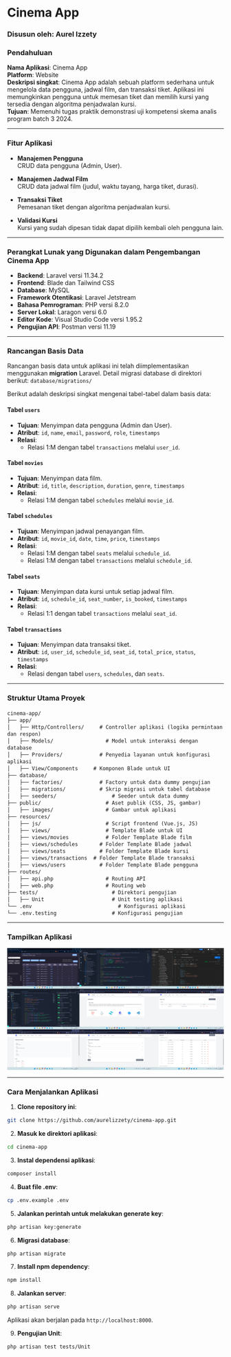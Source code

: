 # Cinema App

### Disusun oleh: Aurel Izzety

### Pendahuluan
**Nama Aplikasi**: Cinema App  
**Platform**: Website  
**Deskripsi singkat**: Cinema App adalah sebuah platform sederhana untuk mengelola data pengguna, jadwal film, dan transaksi tiket. Aplikasi ini memungkinkan pengguna untuk memesan tiket dan memilih kursi yang tersedia dengan algoritma penjadwalan kursi.  
**Tujuan**: Memenuhi tugas praktik demonstrasi uji kompetensi skema analis program batch 3 2024.

---

### Fitur Aplikasi
- **Manajemen Pengguna**  
  CRUD data pengguna (Admin, User).

- **Manajemen Jadwal Film**  
  CRUD data jadwal film (judul, waktu tayang, harga tiket, durasi).

- **Transaksi Tiket**  
  Pemesanan tiket dengan algoritma penjadwalan kursi.

- **Validasi Kursi**  
  Kursi yang sudah dipesan tidak dapat dipilih kembali oleh pengguna lain.

---

### Perangkat Lunak yang Digunakan dalam Pengembangan Cinema App 
- **Backend**: Laravel versi 11.34.2  
- **Frontend**: Blade dan Tailwind CSS  
- **Database**: MySQL  
- **Framework Otentikasi**: Laravel Jetstream  
- **Bahasa Pemrograman**: PHP versi 8.2.0  
- **Server Lokal**: Laragon versi 6.0  
- **Editor Kode**: Visual Studio Code versi 1.95.2  
- **Pengujian API**: Postman versi 11.19 

---

### Rancangan Basis Data
Rancangan basis data untuk aplikasi ini telah diimplementasikan menggunakan **migration** Laravel. Detail migrasi database di direktori berikut:
`database/migrations/`

Berikut adalah deskripsi singkat mengenai tabel-tabel dalam basis data:
#### Tabel `users`
- **Tujuan**: Menyimpan data pengguna (Admin dan User).  
- **Atribut**: `id`, `name`, `email`, `password`, `role`, `timestamps`  
- **Relasi**:  
  - Relasi 1:M dengan tabel `transactions` melalui `user_id`.

#### Tabel `movies`
- **Tujuan**: Menyimpan data film.  
- **Atribut**: `id`, `title`, `description`, `duration`, `genre`, `timestamps`  
- **Relasi**:  
  - Relasi 1:M dengan tabel `schedules` melalui `movie_id`.

#### Tabel `schedules`
- **Tujuan**: Menyimpan jadwal penayangan film.  
- **Atribut**: `id`, `movie_id`, `date`, `time`, `price`, `timestamps`  
- **Relasi**:  
  - Relasi 1:M dengan tabel `seats` melalui `schedule_id`.  
  - Relasi 1:M dengan tabel `transactions` melalui `schedule_id`.

#### Tabel `seats`
- **Tujuan**: Menyimpan data kursi untuk setiap jadwal film.  
- **Atribut**: `id`, `schedule_id`, `seat_number`, `is_booked`, `timestamps`  
- **Relasi**:  
  - Relasi 1:1 dengan tabel `transactions` melalui `seat_id`.

#### Tabel `transactions`
- **Tujuan**: Menyimpan data transaksi tiket.  
- **Atribut**: `id`, `user_id`, `schedule_id`, `seat_id`, `total_price`, `status`, `timestamps`  
- **Relasi**:  
  - Relasi dengan tabel `users`, `schedules`, dan `seats`.

---

### Struktur Utama Proyek
```
cinema-app/
├── app/                
│   ├── Http/Controllers/	  # Controller aplikasi (logika permintaan dan respon)
│   ├── Models/			        # Model untuk interaksi dengan database
│   ├── Providers/		      # Penyedia layanan untuk konfigurasi aplikasi
│   ├── View/Components	    # Komponen Blade untuk UI
├── database/
│   ├── factories/		      # Factory untuk data dummy pengujian
│   ├── migrations/		      # Skrip migrasi untuk tabel database
│   ├── seeders/			      # Seeder untuk data dummy
├── public/			            # Aset publik (CSS, JS, gambar)
│   ├── images/			        # Gambar untuk aplikasi
├── resources/
│   ├── js/			            # Script frontend (Vue.js, JS)
│   ├── views/			        # Template Blade untuk UI
│   ├── views/movies		    # Folder Template Blade film
│   ├── views/schedules		  # Folder Template Blade jadwal
│   ├── views/seats		      # Folder Template Blade kursi
│   ├── views/transactions	# Folder Template Blade transaksi
│   ├── views/users		      # Folder Template Blade pengguna
├── routes/
│   ├── api.php			        # Routing API
│   ├── web.php			        # Routing web
├── tests/				          # Direktori pengujian
│   ├── Unit			          # Unit testing aplikasi
└── .env				            # Konfigurasi aplikasi
└── .env.testing			      # Konfigurasi pengujian
```

---

### Tampilkan Aplikasi
![](https://github.com/aurelizzety/cinema-app/blob/main/app-view.png)

---

### Cara Menjalankan Aplikasi
1. **Clone repository ini**:
```bash
git clone https://github.com/aurelizzety/cinema-app.git
```

2. **Masuk ke direktori aplikasi**:
```bash
cd cinema-app
```

3. **Instal dependensi aplikasi**:
```bash
composer install
```

4. **Buat file .env**:
```bash
cp .env.example .env
```

5. **Jalankan perintah untuk melakukan generate key**:
```bash
php artisan key:generate
```

6. **Migrasi database**:
```bash
php artisan migrate
```

7. **Install npm dependency**:
```bash
npm install
```

8. **Jalankan server**:
```bash
php artisan serve
```
Aplikasi akan berjalan pada `http://localhost:8000`.

9. **Pengujian Unit**:
```bash
php artisan test tests/Unit
```